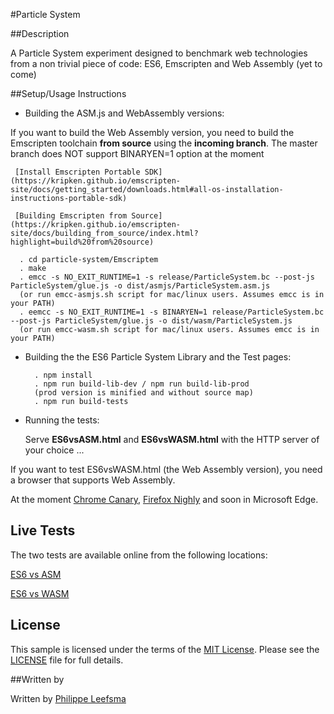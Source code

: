 #Particle System

##Description

A Particle System experiment designed to benchmark web technologies from a non trivial piece of code: ES6, Emscripten and Web Assembly (yet to come)

##Setup/Usage Instructions

- Building the ASM.js and WebAssembly versions:

 If you want to build the Web Assembly version, you need to build the Emscripten toolchain **from source** using the **incoming branch**. The master branch does NOT support BINARYEN=1 option at the moment

     [Install Emscripten Portable SDK](https://kripken.github.io/emscripten-site/docs/getting_started/downloads.html#all-os-installation-instructions-portable-sdk)
     
     [Building Emscripten from Source](https://kripken.github.io/emscripten-site/docs/building_from_source/index.html?highlight=build%20from%20source)
     
      . cd particle-system/Emscriptem
      . make
      . emcc -s NO_EXIT_RUNTIME=1 -s release/ParticleSystem.bc --post-js ParticleSystem/glue.js -o dist/asmjs/ParticleSystem.asm.js
      (or run emcc-asmjs.sh script for mac/linux users. Assumes emcc is in your PATH)
      . eemcc -s NO_EXIT_RUNTIME=1 -s BINARYEN=1 release/ParticleSystem.bc --post-js ParticleSystem/glue.js -o dist/wasm/ParticleSystem.js
      (or run emcc-wasm.sh script for mac/linux users. Assumes emcc is in your PATH)
        


- Building the the ES6 Particle System Library and the Test pages:

        . npm install
        . npm run build-lib-dev / npm run build-lib-prod
        (prod version is minified and without source map)
        . npm run build-tests


- Running the tests:
  
  Serve **ES6vsASM.html** and **ES6vsWASM.html** with the HTTP server of your choice ...
 
 If you want to test ES6vsWASM.html (the Web Assembly version), you need a browser that supports Web Assembly. 
 
 At the moment [Chrome Canary](https://www.google.com/chrome/browser/canary.html), [Firefox Nighly](https://nightly.mozilla.org/) and soon in Microsoft Edge.

## Live Tests

The two tests are available online from the following locations:

[ES6 vs ASM](http://leefsmp.github.io/Particle-System/Test/ES6vsASM.html)

[ES6 vs WASM](http://leefsmp.github.io/Particle-System/Test/ES6vsWASM.html)


## License

This sample is licensed under the terms of the [MIT License](http://opensource.org/licenses/MIT). Please see the [LICENSE](LICENSE) file for full details.

##Written by 

Written by [Philippe Leefsma](https://twitter.com/F3lipek)



